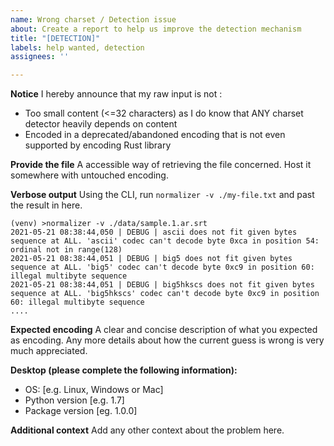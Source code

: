 ```yaml
---
name: Wrong charset / Detection issue
about: Create a report to help us improve the detection mechanism
title: "[DETECTION]"
labels: help wanted, detection
assignees: ''

---
```


**Notice**
I hereby announce that my raw input is not :
- Too small content (<=32 characters) as I do know that ANY charset detector heavily depends on content
- Encoded in a deprecated/abandoned encoding that is not even supported by encoding Rust library

**Provide the file**
A accessible way of retrieving the file concerned. Host it somewhere with untouched encoding.

**Verbose output**
Using the CLI, run `normalizer -v ./my-file.txt` and past the result in here.

```
(venv) >normalizer -v ./data/sample.1.ar.srt
2021-05-21 08:38:44,050 | DEBUG | ascii does not fit given bytes sequence at ALL. 'ascii' codec can't decode byte 0xca in position 54: ordinal not in range(128)
2021-05-21 08:38:44,051 | DEBUG | big5 does not fit given bytes sequence at ALL. 'big5' codec can't decode byte 0xc9 in position 60: illegal multibyte sequence
2021-05-21 08:38:44,051 | DEBUG | big5hkscs does not fit given bytes sequence at ALL. 'big5hkscs' codec can't decode byte 0xc9 in position 60: illegal multibyte sequence
....
```

**Expected encoding**
A clear and concise description of what you expected as encoding. Any more details about how the current guess is wrong
is very much appreciated.

**Desktop (please complete the following information):**
 - OS: [e.g. Linux, Windows or Mac]
 - Python version [e.g. 1.7]
 - Package version [eg. 1.0.0]

**Additional context**
Add any other context about the problem here.
